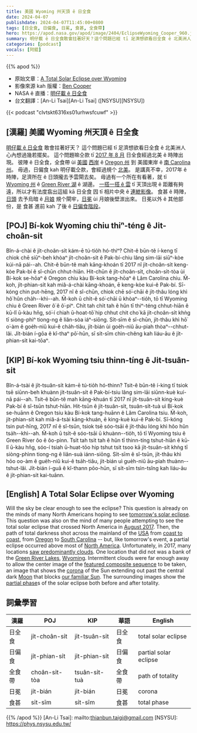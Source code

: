 ```yaml
---
title: 美國 Wyoming 州天頂 ê 日全食
date: 2024-04-07
publishdate: 2024-04-07T11:45:00+0800
tags: [日全食, 日偏食, 日冕, 食甚, 全食帶]
hero: https://apod.nasa.gov/apod/image/2404/EclipseWyoming_Cooper_960.jpg
summary: 明仔載 ê 日全食敢會拄著好天？這个問題已經 tī 足濟想欲看日全食 ê 北美洲人 心內想過幾若擺矣。
categories: [podcast]
vocals: [阿錕]
---
```


{{% apod %}}

- 原始文章：[A Total Solar Eclipse over Wyoming](https://apod.nasa.gov/apod/ap240407.html)
- 影像來源 kah 版權：[Ben Cooper](http://www.launchphotography.com/)
- NASA ê 直播：[明仔載 ê 日全食](https://science.nasa.gov/eclipses/future-eclipses/eclipse-2024/)
- 台文翻譯：[An-Li Tsai][An-Li Tsai] ([NSYSU][NSYSU])

{{< podcast "clvtskt6316xs01urhwsfcuwf" >}}

## [漢羅] 美國 Wyoming 州天頂 ê 日全食
[明仔載 ê 日全食][tomorrow's solar eclipse] 敢會拄著好天？
這个問題已經 tī 足濟想欲看日全食 ê 北美洲人 心內想過幾若擺矣。
這个問題嘛仝款 tī [2017 年 8 月][August 2017] 日全食經過北美 ê 時陣出現。
彼陣 ê 日全食，全食帶 ùi [美國][USA] [西岸][coast to coast] ê [Oregon 州][Oregon] 到 美國東岸 ê [南 Carolina 州][South Carolina]。
毋過，日偏食 kah 明仔載仝款，會經過規个 [北美][North America]。
是講真不幸，2017年 ê 時陣，足濟所在 ê 日頭攏去予雲閘去矣。
毋過有一个所在有看著，就 tī [Wyoming 州][Wyoming] ê [Green River 湖][Green River Lakes] ê 湖邊。
[一搭一搭 ê 雲][saw predominantly clouds] tī 天頂出現 ê 距離有夠遠，所以才有法度翕出這組 kā 日全食 囥 tī 相片中央 ê [連紲影像][featured composite sequence]。
食甚 ê 時陣，[日頭][our familiar Sun] 去予烏暗 ê [月娘][Moon] 規个閘牢，[日冕][corona]  ùi 月娘後壁湠出來。
日冕以外 ê 其他部份，是 食甚 進前 kah 了後 ê [日偏食階段][partial phase]。


## [POJ] Bí-kok Wyoming chiu thiⁿ-téng ê Ji̍t-choân-si̍t
Bîn-á-chài ê ji̍t-choân-si̍t kám-ē tú-tio̍h hó-thiⁿ?
Chit-ê būn-tê í-keng tī chiok chē siūⁿ-beh khòaⁿ ji̍t-choân-si̍t ê Pak-bí-chiu lâng sim-lāi siūⁿ-kòe kúi-nā pái--ah.
Chit-ê būn-tê mah kāng-khoán tī 2017 nî ji̍t-choân-si̍t keng-kòe Pak-bí ê sî-chūn chhut-hiān.
Hit-chūn ê ji̍t-choân-si̍t, choân-si̍t-tòa ùi Bí-kok se-hōaⁿ ê Oregon chiu kàu Bí-kok tang-hōaⁿ ê Lâm Carolina chiu.
M̄-koh, ji̍t-phian-si̍t kah miâ-á-chài kāng-khoán, ē keng-kòe kui-ê Pak-bí.
Sī-kóng chin put-hēng, 2017 nî ê sî-chūn, chiok chē só͘-chāi ê ji̍t-thâu lóng khì hô͘ hûn cha̍h--khì--ah.
M̄-koh ū chi̍t-ê só͘-chāi ū khòaⁿ--tio̍h, tō tī Wyoming chiu ê Green River ô͘ ê ô͘-piⁿ.
Chi̍t tah chi̍t tah ê hûn tī thiⁿ-téng chhut-hiān ê kū-lî ū-kàu hn̄g, só͘-í chiah ū-hoat-tō͘ hip chhut chit cho͘ kā ji̍t-choân-si̍t khǹg tī siòng-phìⁿ tiong-ng ê liân-sòa iáⁿ-siōng.
Si̍t-sīm ê sî-chūn, ji̍t-thâu khì hō͘ o͘-àm ê goe̍h-niû kui-ê cha̍h-tiâu, ji̍t-bián ùi goe̍h-niû āu-piah thòaⁿ--chhut-lâi.
Ji̍t-bián í-gōa ê kî-thaⁿ pō͘-hūn, sī si̍t-sīm chìn-chêng kah liáu-āu ê ji̍t-phian-si̍t kai-tōaⁿ.

## [KIP] Bí-kok Wyoming tsiu thinn-tíng ê Ji̍t-tsuân-si̍t
Bîn-á-tsài ê ji̍t-tsuân-si̍t kám-ē tú-tio̍h hó-thinn?
Tsit-ê būn-tê í-king tī tsiok tsē siūnn-beh khuànn ji̍t-tsuân-si̍t ê Pak-bí-tsiu lâng sim-lāi siūnn-kuè kuí-nā pái--ah.
Tsit-ê būn-tê mah kāng-khuán tī 2017 nî ji̍t-tsuân-si̍t king-kuè Pak-bí ê sî-tsūn tshut-hiān.
Hit-tsūn ê ji̍t-tsuân-si̍t, tsuân-si̍t-tuà uì Bí-kok se-huānn ê Oregon tsiu kàu Bí-kok tang-huānn ê Lâm Carolina tsiu.
M̄-koh, ji̍t-phian-si̍t kah miâ-á-tsài kāng-khuán, ē king-kuè kui-ê Pak-bí.
Sī-kóng tsin put-hīng, 2017 nî ê sî-tsūn, tsiok tsē sóo-tsāi ê ji̍t-thâu lóng khì hôo hûn tsa̍h--khì--ah.
M̄-koh ū tsi̍t-ê sóo-tsāi ū khuànn--tio̍h, tō tī Wyoming tsiu ê Green River ôo ê ôo-pinn.
Tsi̍t tah tsi̍t tah ê hûn tī thinn-tíng tshut-hiān ê kū-lî ū-kàu hn̄g, sóo-í tsiah ū-huat-tōo hip tshut tsit tsoo kā ji̍t-tsuân-si̍t khǹg tī siòng-phìnn tiong-ng ê liân-suà iánn-siōng.
Si̍t-sīm ê sî-tsūn, ji̍t-thâu khì hōo oo-àm ê gue̍h-niû kui-ê tsa̍h-tiâu, ji̍t-bián uì gue̍h-niû āu-piah thuànn--tshut-lâi.
Ji̍t-bián í-guā ê kî-thann pōo-hūn, sī si̍t-sīm tsìn-tsîng kah liáu-āu ê ji̍t-phian-si̍t kai-tuānn.

## [English] A Total Solar Eclipse over Wyoming
Will the sky be clear enough to see the eclipse?
This question is already on the minds of many North Americans hoping to see [tomorrow's solar eclipse][tomorrow's solar eclipse].
This question was also on the mind of many people attempting to see the total solar eclipse that crossed North America in [August 2017][August 2017].
Then, the path of total darkness shot across the mainland of the [USA][USA] from [coast to coast][coast to coast], from [Oregon][Oregon] to [South Carolina][South Carolina] -- but, like tomorrow's event, a partial eclipse occurred above most of [North America][North America].
Unfortunately, in 2017, many locations [saw predominantly clouds][saw predominantly clouds].
One location that did not was a bank of the [Green River Lakes][Green River Lakes], [Wyoming][Wyoming].
Intermittent clouds were far enough away to allow the center image of the [featured composite sequence][featured composite sequence] to be taken, an image that shows the [corona][corona] of the Sun extending out past the central dark [Moon][Moon] that blocks [our familiar Sun][our familiar Sun].
The surrounding images show the [partial phase][partial phase]s of the solar eclipse both before and after totality.

## 詞彙學習

|漢羅|POJ|KIP|華語|English|
|-|-|-|-|-|
|日全食|ji̍t-choân-si̍t|ji̍t-tsuân-si̍t|日全食|total solar eclipse|
|日偏食|ji̍t-phian-si̍t|ji̍t-phian-si̍t|日偏食|partial solar eclipse|
|全食帶|choân-si̍t-tòa|tsuân-si̍t-tuà|全食帶|path of totality|
|日冕|ji̍t-bián|ji̍t-bián|日冕|corona|
|食甚|si̍t-sīm|si̍t-sīm|食甚|total phase|

{{% /apod %}}
[An-Li Tsai]: mailto:thianbun.taigi@gmail.com
[NSYSU]: https://phys.nsysu.edu.tw/

[copyright]: https://apod.nasa.gov/apod/fap/lib/about_apod.html#srapply
[License3]: https://creativecommons.org/licenses/by/3.0/
[License2]:https://creativecommons.org/licenses/by-nc-nd/2.0/

[tomorrow's solar eclipse]:https://science.nasa.gov/eclipses/future-eclipses/eclipse-2024/
[August 2017]:https://eclipse.gsfc.nasa.gov/SEmono/TSE2017/TSE2017.html
[USA]:https://en.wikipedia.org/wiki/United_States
[coast to coast]:https://youtu.be/wxiMrvDbq3s
[Oregon]:https://en.wikipedia.org/wiki/Oregon
[South Carolina]:https://en.wikipedia.org/wiki/South_Carolina
[North America]:https://en.wikipedia.org/wiki/North_America
[saw predominantly clouds]:https://images.ctfassets.net/2djrn56blv6r/7rAzwZd1uxcIsKO7ZfJqVL/686320c46e6ff8d63191f3a8eb33de1f/sad-cat-header.jpg
[Green River Lakes]:https://youtu.be/DQoMKHMev6o
[Wyoming]:https://en.wikipedia.org/wiki/Wyoming
[featured composite sequence]:https://www.launchphotography.com/Total_Solar_Eclipse_2017.html
[corona]:https://apod.nasa.gov/apod/ap240402.html
[Moon]:https://science.nasa.gov/moon/
[our familiar Sun]:https://solar-center.stanford.edu/interview/nemiroff.html
[partial phase]:https://apod.nasa.gov/apod/ap180211.html
